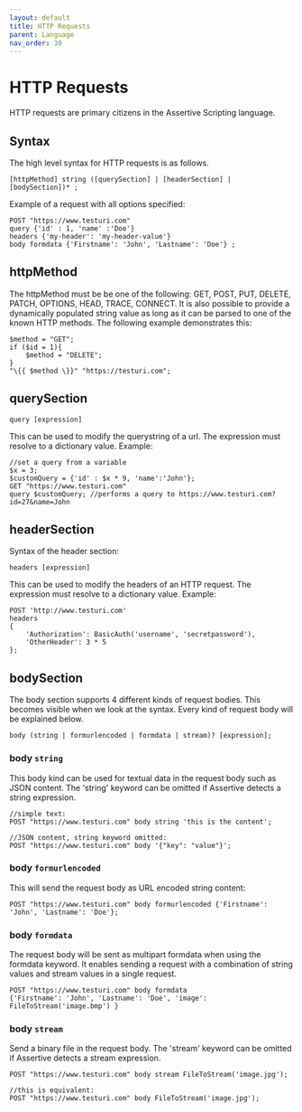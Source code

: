 ```yaml
---
layout: default
title: HTTP Requests
parent: Language
nav_order: 30
---
```


# HTTP Requests
HTTP requests are primary citizens in the Assertive Scripting language.

## Syntax
The high level syntax for HTTP requests is as follows.
```
[httpMethod] string ([querySection] | [headerSection] | [bodySection])* ;
```

Example of a request with all options specified:
```assertive
POST "https://www.testuri.com"
query {'id' : 1, 'name' :'Doe'}
headers {'my-header': 'my-header-value'}
body formdata {'Firstname': 'John', 'Lastname': 'Doe'} ;
```

## httpMethod
The httpMethod must be be one of the following: GET, POST, PUT, DELETE, PATCH, OPTIONS, HEAD, TRACE, CONNECT. It is also possible to provide a dynamically populated string value as long as it can be parsed to one of the known HTTP methods. The following example demonstrates this:
```assertive
$method = "GET";
if ($id = 1){
    $method = "DELETE";
}
"\{{ $method \}}" "https://testuri.com";
```

## querySection
```assertive
query [expression]
```
This can be used to modify the querystring of a url. The expression must resolve to a dictionary value.
Example:
```assertive
//set a query from a variable
$x = 3;
$customQuery = {'id' : $x * 9, 'name':'John'};
GET "https://www.testuri.com" 
query $customQuery; //performs a query to https://www.testuri.com?id=27&name=John

```

## headerSection
Syntax of the header section:
```assertive
headers [expression]
```
This can be used to modify the headers of an HTTP request. The expression must resolve to a dictionary value.
Example:
```assertive
POST 'http://www.testuri.com' 
headers 
{ 
    'Authorization': BasicAuth('username', 'secretpassword'),
    'OtherHeader': 3 * 5
};
```

## bodySection
The body section supports 4 different kinds of request bodies. This becomes visible when we look at the syntax. Every kind of request body will be explained below.
```assertive
body (string | formurlencoded | formdata | stream)? [expression];
```
### body `string`

This body kind can be used for textual data in the request body such as JSON content. The 'string' keyword can be omitted if Assertive detects a string expression. 
```assertive
//simple text:
POST "https://www.testuri.com" body string 'this is the content';

//JSON content, string keyword omitted:
POST "https://www.testuri.com" body '{"key": "value"}';
```

### body `formurlencoded`
This will send the request body as URL encoded string content:
```assertive
POST "https://www.testuri.com" body formurlencoded {'Firstname': 'John', 'Lastname': 'Doe'};
```

### body `formdata`
The request body will be sent as multipart formdata when using the formdata keyword. It enables sending a request with a combination of string values and stream values in a single request.
```assertive
POST "https://www.testuri.com" body formdata 
{'Firstname': 'John', 'Lastname': 'Doe', 'image': FileToStream('image.bmp') }
```

### body `stream`
Send a binary file in the request body. The 'stream' keyword can be omitted if Assertive detects a stream expression.
```assertive
POST "https://www.testuri.com" body stream FileToStream('image.jpg');

//this is equivalent:
POST "https://www.testuri.com" body FileToStream('image.jpg');
```